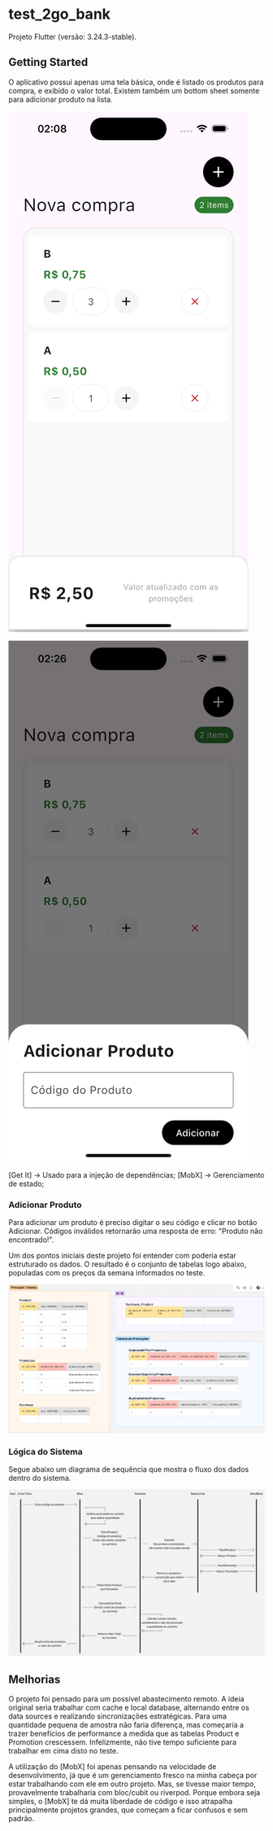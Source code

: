 # test_2go_bank

Projeto Flutter (versão: 3.24.3-stable).

## Getting Started

O aplicativo possui apenas uma tela básica, onde é listado os produtos para compra, e exibido o valor total.
Existem também um bottom sheet somente para adicionar produto na lista.

![Alt text](checkout.png)

![Alt text](add-product.png)

[Get It] -> Usado para a injeção de dependências;
[MobX] -> Gerenciamento de estado;

### Adicionar Produto

Para adicionar um produto é preciso digitar o seu código e clicar no botão Adicionar.
Códigos inválidos retornarão uma resposta de erro: "Produto não encontrado!".

Um dos pontos iniciais deste projeto foi entender com poderia estar estruturado os dados. O resultado é o conjunto de tabelas logo abaixo, populadas com os preços da semana informados no teste.

![Alt text](tabelas.png)

### Lógica do Sistema

Segue abaixo um diagrama de sequência que mostra o fluxo dos dados dentro do sistema.

![Alt text](diagrama-sequencia.png)


## Melhorias

O projeto foi pensado para um possível abastecimento remoto. A ideia original seria trabalhar com cache e local database, alternando entre os data sources e realizando sincronizações estratégicas. Para uma quantidade pequena de amostra não faria diferença, mas começaria a trazer benefícios de performance a medida que as tabelas Product e Promotion crescessem. Infelizmente, não tive tempo suficiente para trabalhar em cima disto no teste.

A utilização do [MobX] foi apenas pensando na velocidade de desenvolvimento, já que é um gerenciamento fresco na minha cabeça por estar trabalhando com ele em outro projeto. Mas, se tivesse maior tempo, provavelmente trabalharia com bloc/cubit ou riverpod. Porque embora seja simples, o [MobX] te dá muita liberdade de código e isso atrapalha principalmente projetos grandes, que começam a ficar confusos e sem padrão.